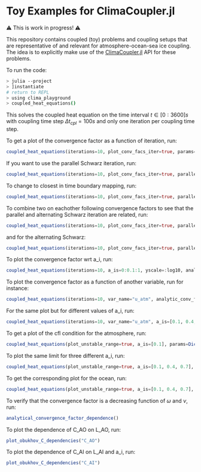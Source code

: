# Toy Examples for ClimaCoupler.jl

⚠️ This is work in progress! ⚠️

This repository contains coupled (toy) problems and coupling setups that are representative of and relevant for atmosphere-ocean-sea ice coupling.
The idea is to explicitly make use of the [ClimaCoupler.jl](https://github.com/CliMA/ClimaCoupler.jl) API for these problems.

To run the code:
```bash
> julia --project
> ]instantiate
# return to REPL
> using clima_playground
> coupled_heat_equations()
```
This solves the coupled heat equation on the time interval $t\in[0:3600] s$ with coupling time step $\Delta t_{cpl}=100 s$ and only one iteration per coupling time step.

To get a plot of the convergence factor as a function of iteration, run:
```julia
coupled_heat_equations(iterations=10, plot_conv_facs_iter=true, params=Dict(:Δt_min=>10, :t_max=>1000, :Δt_cpl=>1000))
```

If you want to use the parallel Schwarz iteration, run:
```julia
coupled_heat_equations(iterations=10, plot_conv_facs_iter=true, parallel=true, params=Dict(:Δt_min=>10, :t_max=>1000, :Δt_cpl=>1000))
```

To change to closest in time boundary mapping, run:
```julia
coupled_heat_equations(iterations=10, plot_conv_facs_iter=true, parallel=true, boundary_mapping="cit", params=Dict(:Δt_min=>10, :t_max=>1000, :Δt_cpl=>1000))
```

To combine two on eachother following convergence factors to see that the parallel and alternating Schwarz iteration are related, run:
```julia
coupled_heat_equations(iterations=10, plot_conv_facs_iter=true, parallel=true, boundary_mapping="cit", combine_ρ_parallel=true, params=Dict(:Δt_min=>10, :t_max=>1000, :Δt_cpl=>1000))
```

and for the alternating Schwarz:
```julia
coupled_heat_equations(iterations=10, plot_conv_facs_iter=true, parallel=false, boundary_mapping="cit", params=Dict(:Δt_min=>10, :t_max=>1000, :Δt_cpl=>1000))
```

To plot the convergence factor wrt a_i, run:
```julia
coupled_heat_equations(iterations=10, a_is=0:0.1:1, yscale=:log10, analytic_conv_fac=true, params=Dict(:Δt_min=>10, :t_max=>1000, :Δt_cpl=>1000))
```

To plot the convergence factor as a function of another variable, run for instance:
```julia
coupled_heat_equations(iterations=10, var_name="u_atm", analytic_conv_fac=true, yscale=:log10, params=Dict(:a_i=>0.1, :Δt_min=>10, :t_max=>1000, :Δt_cpl=>1000))
```

For the same plot but for different values of a_i, run:
```julia
coupled_heat_equations(iterations=10, var_name="u_atm", a_is=[0.1, 0.4, 0.7], analytic_conv_fac=true, yscale=:log10, params=Dict(:Δt_min=>10, :t_max=>1000, :Δt_cpl=>1000))
```

To get a plot of the cfl condition for the atmosphere, run:
```julia
coupled_heat_equations(plot_unstable_range=true, a_is=[0.1], params=Dict(:Δt_min=>10, :t_max=>1000, :Δt_cpl=>1000))
```

To plot the same limit for three different a_i, run:
```julia
coupled_heat_equations(plot_unstable_range=true, a_is=[0.1, 0.4, 0.7], params=Dict(:Δt_min=>10, :t_max=>1000, :Δt_cpl=>1000))
```

To get the corresponding plot for the ocean, run:
```julia
coupled_heat_equations(plot_unstable_range=true, a_is=[0.1, 0.4, 0.7], params=Dict(:Δt_min=>10, :t_max=>1000, :Δt_cpl=>1000), compute_atm_conv_fac=false)
```

To verify that the convergence factor is a decreasing function of $\omega$ and $\nu$, run:
```julia
analytical_convergence_factor_dependence()
```

 To plot the dependence of C_AO on L_AO, run:
 ```julia 
 plot_obukhov_C_dependencies("C_AO")
 ```

 To plot the dependence of C_AI on L_AI and a_i, run:
 ```julia
 plot_obukhov_C_dependencies("C_AI")
 ```

